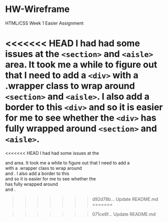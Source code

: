 # HW-Wireframe
HTML/CSS Week 1 Easier Assignment

<<<<<<< HEAD
I had had some issues at the `<section>` and `<aisle>` area. It took me a while to figure out that I need to add a `<div>` with a .wrapper class to wrap around `<section>` and `<aisle>`. I also add a border to this `<div>` and so it is easier for me to see whether the `<div>` has fully wrapped around `<section>` and `<aisle>`. 
=======

<<<<<<< HEAD
I had had some issues at the <section> and <aisle> area. It took me a while to figure out that I need to add a <div> with a .wrapper class to wrap around <section> and <aisle>. I also add a border to this <div> and so it is easier for me to see whether the <div> has fully wrapped around <section> and <aisle>. 
>>>>>>> d92d78b... Update README.md
=======

>>>>>>> 071ce6f... Update README.md
